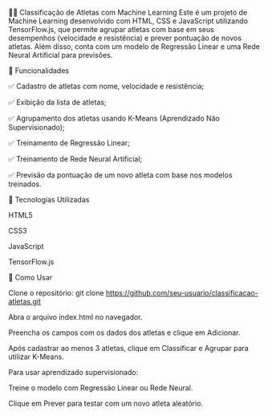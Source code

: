 🏃‍♂️ Classificação de Atletas com Machine Learning
Este é um projeto de Machine Learning desenvolvido com HTML, CSS e JavaScript utilizando TensorFlow.js, que permite agrupar atletas com base em seus desempenhos (velocidade e resistência) e prever pontuação de novos atletas. Além disso, conta com um modelo de Regressão Linear e uma Rede Neural Artificial para previsões.

🚀 Funcionalidades

✅ Cadastro de atletas com nome, velocidade e resistência;

✅ Exibição da lista de atletas;

✅ Agrupamento dos atletas usando K-Means (Aprendizado Não Supervisionado);

✅ Treinamento de Regressão Linear;

✅ Treinamento de Rede Neural Artificial;

✅ Previsão da pontuação de um novo atleta com base nos modelos treinados.

🧠 Tecnologias Utilizadas

HTML5

CSS3

JavaScript

TensorFlow.js

🧪 Como Usar

Clone o repositório: git clone https://github.com/seu-usuario/classificacao-atletas.git

Abra o arquivo index.html no navegador.

Preencha os campos com os dados dos atletas e clique em Adicionar.

Após cadastrar ao menos 3 atletas, clique em Classificar e Agrupar para utilizar K-Means.

Para usar aprendizado supervisionado:

Treine o modelo com Regressão Linear ou Rede Neural.

Clique em Prever para testar com um novo atleta aleatório.

